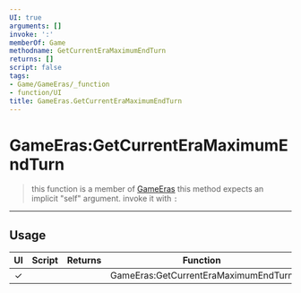 ```yaml
---
UI: true
arguments: []
invoke: ':'
memberOf: Game
methodname: GetCurrentEraMaximumEndTurn
returns: []
script: false
tags:
- Game/GameEras/_function
- function/UI
title: GameEras.GetCurrentEraMaximumEndTurn
---
```

# GameEras:GetCurrentEraMaximumEndTurn
> this function is a member of [GameEras](civ-6/lua/GameEras.md)
> this method expects an implicit "self" argument. invoke it with `:`
-----
## Usage
|  UI | Script | Returns | Function | Arguments |
|:---:|:------:|-------:|:--------:|:---------|
|✓| ||GameEras:GetCurrentEraMaximumEndTurn||

